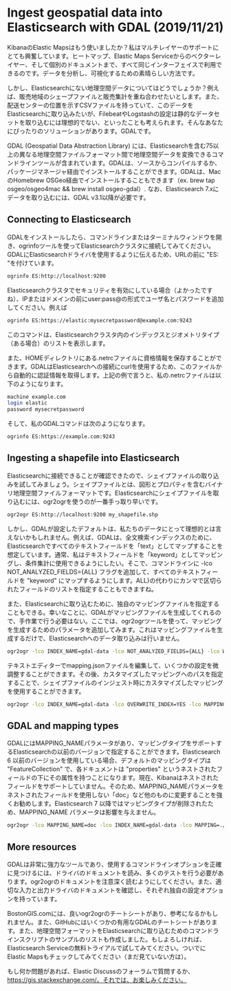 # Ingest geospatial data into Elasticsearch with GDAL (2019/11/21)
KibanaのElastic Mapsはもう使いましたか？私はマルチレイヤーのサポートにとても興奮しています。ヒートマップ、Elastic Maps Serviceからのベクターレイヤー、そして個別のドキュメントまで、すべて同じインターフェイスで利用できるのです。データを分析し、可視化するための素晴らしい方法です。

しかし、Elasticsearchにない地理空間データについてはどうでしょうか？例えば、販売地域のシェープファイルと販売集計を重ね合わせたいとします。また、配送センターの位置を示すCSVファイルを持っていて、このデータをElasticsearchに取り込みたいが、FilebeatやLogstashの設定は静的なデータセットを取り込むには理想的でない、といったことも考えられます。そんなあなたにぴったりのソリューションがあります。GDALです。

GDAL (Geospatial Data Abstraction Library) には、Elasticsearchを含む75以上の異なる地理空間ファイルフォーマット間で地理空間データを変換できるコマンドラインツールが含まれています。GDALは、ソースからコンパイルするか、パッケージマネージャ経由でインストールすることができます。GDALは、MacのHomebrew OSGeo経由でインストールすることもできます（ex. brew tap osgeo/osgeo4mac && brew install osgeo-gdal）. なお、Elasticsearch 7.xにデータを取り込むには、GDAL v3.1以降が必要です。

## Connecting to Elasticsearch
GDALをインストールしたら、コマンドラインまたはターミナルウィンドウを開き、ogrinfoツールを使ってElasticsearchクラスタに接続してみてください。GDALにElasticsearchドライバを使用するように伝えるため、URLの前に "ES: "を付けています。

```bash
ogrinfo ES:http://localhost:9200
```

Elasticsearchクラスタでセキュリティを有効にしている場合（よかったですね）、IPまたはドメインの前にuser:pass@の形式でユーザ名とパスワードを追加してください。例えば

```bash
ogrinfo ES:https://elastic:mysecretpassword@example.com:9243
```

このコマンドは、Elasticsearchクラスタ内のインデックスとジオメトリタイプ（ある場合）のリストを表示します。

また、HOMEディレクトリにある.netrcファイルに資格情報を保存することができます。GDALはElasticsearchへの接続にcurlを使用するため、このファイルから自動的に認証情報を取得します。上記の例で言うと、私の.netrcファイルは以下のようになります。

```bash
machine example.com
login elastic
password mysecretpassword
```

そして、私のGDALコマンドは次のようになります。

```bash
ogrinfo ES:https://example.com:9243
```

## Ingesting a shapefile into Elasticsearch
Elasticsearchに接続できることが確認できたので、シェイプファイルの取り込みを試してみましょう。シェイプファイルとは、図形とプロパティを含むバイナリ地理空間ファイルフォーマットです。Elasticsearchにシェイプファイルを取り込むには、ogr2ogrを使うのが一番手っ取り早いです。

```bash
ogr2ogr ES:http://localhost:9200 my_shapefile.shp
```

しかし、GDALが設定したデフォルトは、私たちのデータにとって理想的とは言えないかもしれません。例えば、GDALは、全文検索インデックスのために、Elasticsearchですべてのテキストフィールドを「text」としてマップすることを想定しています。通常、私はテキストフィールドを「keyword」としてマッピングし、条件集計に使用できるようにしたい。そこで、コマンドラインに -lco NOT_ANALYZED_FIELDS={ALL} フラグを追加して、すべてのテキストフィールドを "keyword" にマップするようにします。ALL}の代わりにカンマで区切られたフィールドのリストを指定することもできますね。

また、Elasticsearchに取り込むために、独自のマッピングファイルを指定することもできる。幸いなことに、GDALがマッピングファイルを生成してくれるので、手作業で行う必要はない。ここでは、ogr2ogrツールを使って、マッピングを生成するためのパラメータを追加してみます。これはマッピングファイルを生成するだけで、Elasticsearchへのデータ取り込みは行いません。

```bash
ogr2ogr -lco INDEX_NAME=gdal-data -lco NOT_ANALYZED_FIELDS={ALL} -lco WRITE_MAPPING=./mapping.json ES:http://localhost:9200 my_shapefile.shp
```

テキストエディターでmapping.jsonファイルを編集して、いくつかの設定を微調整することができます。その後、カスタマイズしたマッピングへのパスを指定することで、シェイプファイルのインジェスト時にカスタマイズしたマッピングを使用することができます。

```bash
ogr2ogr -lco INDEX_NAME=gdal-data -lco OVERWRITE_INDEX=YES -lco MAPPING=./mapping.json ES:http://localhost:9200 my_shapefile.shp
```

## GDAL and mapping types
GDALにはMAPPING_NAMEパラメータがあり、マッピングタイプをサポートするElasticsearchの以前のバージョンで指定することができます。Elasticsearch 6 以前のバージョンを使用している場合、デフォルトのマッピングタイプは "FeatureCollection" で、各ドキュメントは "properties" というネストされたフィールドの下にその属性を持つことになります。現在、Kibanaはネストされたフィールドをサポートしていません。そのため、MAPPING_NAMEパラメータをネストされたフィールドを使用しない「doc」など他のものに変更することを強くお勧めします。Elasticsearch 7 以降ではマッピングタイプが削除されたため、MAPPING_NAME パラメータは影響を与えません。

```bash
ogr2ogr -lco MAPPING_NAME=doc -lco INDEX_NAME=gdal-data -lco MAPPING=./mapping.json ES:http://localhost:9200 my_shapefile.shp
```

## More resources
GDALは非常に強力なツールであり、使用するコマンドラインオプションを正確に見つけるには、ドライバのドキュメントを読み、多くのテストを行う必要があります。ogr2ogrのドキュメントを注意深く読むようにしてください。また、適切な入力と出力ドライバのドキュメントを確認し、それぞれ独自の設定オプションを持っています。

BostonGIS.comには、良いogr2ogrのチートシートがあり、参考になるかもしれません。また、GitHubにはいくつかの有用なGDALのチートシートがあります。また、地理空間フォーマットをElasticsearchに取り込むためのコマンドラインスクリプトのサンプルのリストも作成しました。もしよろしければ、Elasticsearch Serviceの無料トライアルで試してみてください。ついでにElastic Mapsもチェックしてみてください（まだ見ていない方は）。

もし何か問題があれば、Elastic Discussのフォーラムで質問するか、https://gis.stackexchange.com/。それでは、お楽しみください。
